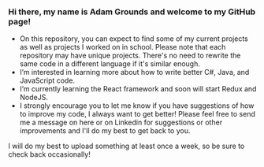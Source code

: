 ### Hi there, my name is Adam Grounds and welcome to my GitHub page!
- On this repository, you can expect to find some of my current projects as well as projects I worked on in school. Please note that each repository
  may have unique projects. There's no need to rewrite the same code in a different language if it's similar enough.
- I’m interested in learning more about how to write better C#, Java, and JavaScript code.
- I’m currently learning the React framework and soon will start Redux and NodeJS.
- I strongly encourage you to let me know if you have suggestions of how to improve my code, I always want to get better! 
Please feel free to send me a message on here or on Linkedin for suggestions or other improvements and I'll do my best to get back to you.


I will do my best to upload something at least once a week, so be sure to check back occasionally!

<!---
agrounds000/agrounds000 is a ✨ special ✨ repository because its `README.md` (this file) appears on your GitHub profile.
You can click the Preview link to take a look at your changes.
--->
